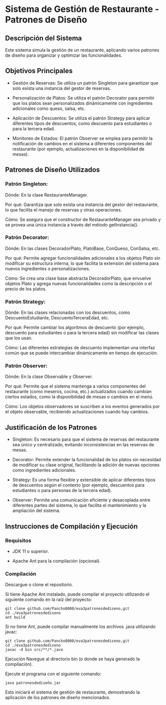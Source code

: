 # Sistema de Gestión de Restaurante - Patrones de Diseño

## Descripción del Sistema

Este sistema simula la gestión de un restaurante, aplicando varios patrones de diseño para organizar y optimizar las funcionalidades.

## Objetivos Principales

- Gestión de Reservas: Se utiliza un patrón Singleton para garantizar que solo exista una instancia del gestor de reservas.

- Personalización de Platos: Se utiliza el patrón Decorator para permitir que los platos sean personalizados dinámicamente con ingredientes adicionales como queso, salsa, etc.

- Aplicación de Descuentos: Se utiliza el patrón Strategy para aplicar diferentes tipos de descuentos, como descuento para estudiantes o para la tercera edad.

- Monitoreo de Estados: El patrón Observer se emplea para permitir la notificación de cambios en el sistema a diferentes componentes del restaurante (por ejemplo, actualizaciones en la 
 disponibilidad de mesas).

## Patrones de Diseño Utilizados
### Patrón Singleton:

Dónde: En la clase RestauranteManager.

Por qué: Garantiza que solo exista una instancia del gestor del restaurante, lo que facilita el manejo de reservas y otras operaciones.

Cómo: Se asegura que el constructor de RestauranteManager sea privado y se provea una única instancia a través del método getInstancia().

### Patrón Decorator:

Dónde: En las clases DecoradorPlato, PlatoBase, ConQueso, ConSalsa, etc.

Por qué: Permite agregar funcionalidades adicionales a los objetos Plato sin modificar su estructura interna, lo que facilita la extensión del sistema para nuevos ingredientes o personalizaciones.

Cómo: Se crea una clase base abstracta DecoradorPlato, que envuelve objetos Plato y agrega nuevas funcionalidades como la descripción o el precio de los platos.

### Patrón Strategy:

Dónde: En las clases relacionadas con los descuentos, como DescuentoEstudiante, DescuentoTerceraEdad, etc.

Por qué: Permite cambiar los algoritmos de descuento (por ejemplo, descuento para estudiantes o para la tercera edad) sin modificar las clases que los usan.

Cómo: Las diferentes estrategias de descuento implementan una interfaz común que se puede intercambiar dinámicamente en tiempo de ejecución.

### Patrón Observer:

Dónde: En la clase Observable y Observer.

Por qué: Permite que el sistema mantenga a varios componentes del restaurante (como meseros, cocina, etc.) actualizados cuando cambian ciertos estados, como la disponibilidad de mesas o cambios en el menú.

Cómo: Los objetos observadores se suscriben a los eventos generados por el objeto observable, recibiendo actualizaciones cuando hay cambios.

## Justificación de los Patrones

- Singleton: Es necesario para que el sistema de reservas del restaurante sea único y centralizado, evitando inconsistencias en las reservas de mesas.

- Decorator: Permite extender la funcionalidad de los platos sin necesidad de modificar su clase original, facilitando la adición de nuevas opciones como ingredientes adicionales.

- Strategy: Es una forma flexible y extensible de aplicar diferentes tipos de descuentos según el contexto (por ejemplo, descuentos para estudiantes o para personas de la tercera edad).

- Observer: Permite una comunicación eficiente y desacoplada entre diferentes partes del sistema, lo que facilita el mantenimiento y la ampliación del sistema.

## Instrucciones de Compilación y Ejecución

### Requisitos

- JDK 11 o superior.

- Apache Ant para la compilación (opcional).

### Compilación

Descargue o clone el repositorio.

Si tiene Apache Ant instalado, puede compilar el proyecto utilizando el siguiente comando en la raíz del proyecto:

```
git clone github.com/Pancho8000/eva3patronesdediseno,git
cd ./eva3patronesdediseno
ant build
```
Si no tiene Ant, puede compilar manualmente los archivos .java utilizando javac:

```
git clone github.com/Pancho8000/eva3patronesdediseno,git
cd ./eva3patronesdediseno
javac -d bin src/**/*.java
```
Ejecución
Navegue al directorio bin (o donde se haya generado la compilación).

Ejecute el programa con el siguiente comando:

```
java patronesdediseño.jar
```
Esto iniciará el sistema de gestión de restaurante, demostrando la aplicación de los patrones de diseño mencionados.
